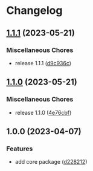 # Changelog

## [1.1.1](https://github.com/mariusflorescu/obsolog-js/compare/v1.1.0...v1.1.1) (2023-05-21)


### Miscellaneous Chores

* release 1.1.1 ([d9c936c](https://github.com/mariusflorescu/obsolog-js/commit/d9c936cd36e6354588f7db2f0a639512f8ca02cc))

## [1.1.0](https://github.com/mariusflorescu/obsolog-js/compare/v1.0.0...v1.1.0) (2023-05-21)


### Miscellaneous Chores

* release 1.1.0 ([4e76cbf](https://github.com/mariusflorescu/obsolog-js/commit/4e76cbfb7343432cc3f56b3a80b0a98a804e853e))

## 1.0.0 (2023-04-07)


### Features

* add core package ([d228212](https://github.com/mariusflorescu/obsolog-js/commit/d2282125b57dd5d3a7a2ae50fe4ed2d41a9df557))
